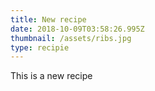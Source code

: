 ```yaml
---
title: New recipe
date: 2018-10-09T03:58:26.995Z
thumbnail: /assets/ribs.jpg
type: recipie
---
```

This is a new recipe
